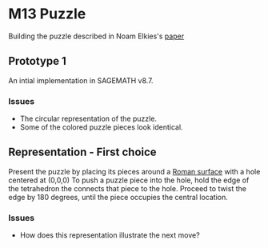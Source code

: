 # M13 Puzzle

Building the puzzle described in Noam Elkies's [paper](https://arxiv.org/pdf/math/0508630.pdf)

## Prototype 1

An intial implementation in SAGEMATH v8.7.

### Issues
- The circular representation of the puzzle.
- Some of the colored puzzle pieces look identical.

## Representation - First choice

Present the puzzle by placing its pieces around a [Roman surface](https://en.wikipedia.org/wiki/Roman_surface) with a hole centered at (0,0,0)
To push a puzzle piece into the hole, hold the edge of the tetrahedron the connects that piece to the hole. Proceed to twist the edge by 180 degrees, until the piece occupies the central location.

### Issues
- How does this representation illustrate the next move?
